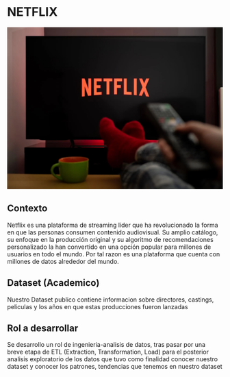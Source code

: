 #                                                                                        NETFLIX

![Imagen](netflix.jpg)

## Contexto

Netflix es una plataforma de streaming líder que ha revolucionado la forma en que las personas consumen contenido audiovisual. Su amplio catálogo, su enfoque en la producción original y su algoritmo de recomendaciones personalizado la han convertido en una opción popular para millones de usuarios en todo el mundo.
Por tal razon es una plataforma que cuenta con millones de datos alrededor del mundo.

## Dataset (Academico)

Nuestro Dataset publico contiene informacion sobre directores, castings, peliculas y los años en que estas producciones fueron lanzadas

## Rol a desarrollar

Se desarrollo un rol de ingenieria-analisis de datos, tras pasar por una breve etapa de ETL (Extraction, Transformation, Load) para el posterior analisis exploratorio de los datos que tuvo como finalidad conocer nuestro dataset y conocer los patrones, tendencias que tenemos en nuestro dataset